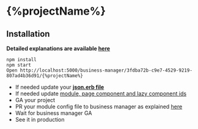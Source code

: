 # {%projectName%}

## Installation
**Detailed explanations are available [here](https://github.com/wix-private/business-manager/blob/master/docs/step-by-step.md#integrate-your-app-into-business-manager)**
```shell
npm install
npm start
Open http://localhost:5000/business-manager/3fdba72b-c9e7-4529-9219-807ad4b36d91/{%projectName%}
```
- If needed update your **[json.erb file](templates/module_{%PROJECT_NAME%}.json.erb)**
- If needed update [module, page component and lazy component ids](src/config.js)
- GA your project
- PR your module config file to business manager as explained [here](https://github.com/wix-private/business-manager/blob/master/docs/module-config-file.md#file-name-and-location)
- Wait for business manager GA
- See it in production
